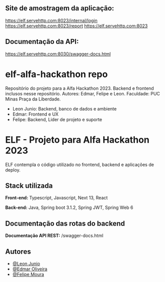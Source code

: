 ## Site de amostragem da aplicação:
https://elf.servehttp.com:8023/internal/login
https://elf.servehttp.com:8023/report
https://elf.servehttp.com:8023

## Documentação da API: 
https://elf.servehttp.com:8030/swagger-docs.html

# elf-alfa-hackathon repo

Repositório do projeto para a Alfa Hackathon 2023. Backend e frontend inclusos nesse repositório. Autores: Edmar, Felipe e Leon. Faculdade: PUC Minas Praça da Liberdade.

- Leon Junio: Backend, banco de dados e ambiente
- Edmar: Frontend e UX
- Felipe: Backend, Lider de projeto e suporte

# ELF - Projeto para Alfa Hackathon 2023

ELF contempla o código utilizado no frontend, backend e aplicações de deploy. 

## Stack utilizada

**Front-end:** Typescript, Javascript, Next 13, React

**Back-end:** Java, Spring boot 3.1.2, Spring JWT, Spring Web 6

## Documentação das rotas do backend
**Documentação API REST:** /swagger-docs.html

## Autores

- [@Leon Junio](https://www.github.com/leon-junio)
- [@Edmar Oliveira](https://www.github.com/felagmoura)
- [@Felipe Moura](https://www.github.com/Lexizz7)
